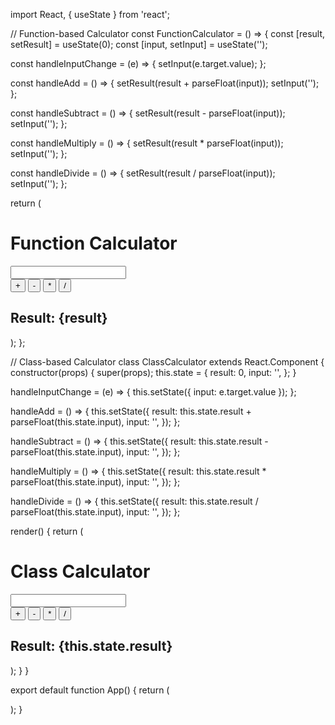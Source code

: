 import React, { useState } from 'react';

// Function-based Calculator
const FunctionCalculator = () => {
  const [result, setResult] = useState(0);
  const [input, setInput] = useState('');

  const handleInputChange = (e) => {
    setInput(e.target.value);
  };

  const handleAdd = () => {
    setResult(result + parseFloat(input));
    setInput('');
  };

  const handleSubtract = () => {
    setResult(result - parseFloat(input));
    setInput('');
  };

  const handleMultiply = () => {
    setResult(result * parseFloat(input));
    setInput('');
  };

  const handleDivide = () => {
    setResult(result / parseFloat(input));
    setInput('');
  };

  return (
    <div>
      <h1>Function Calculator</h1>
      <input
        type="number"
        value={input}
        onChange={handleInputChange}
      />
      <br />
      <button onClick={handleAdd}>+</button>
      <button onClick={handleSubtract}>-</button>
      <button onClick={handleMultiply}>*</button>
      <button onClick={handleDivide}>/</button>
      <h2>Result: {result}</h2>
    </div>
  );
};

// Class-based Calculator
class ClassCalculator extends React.Component {
  constructor(props) {
    super(props);
    this.state = {
      result: 0,
      input: '',
    };
  }

  handleInputChange = (e) => {
    this.setState({ input: e.target.value });
  };

  handleAdd = () => {
    this.setState({
      result: this.state.result + parseFloat(this.state.input),
      input: '',
    });
  };

  handleSubtract = () => {
    this.setState({
      result: this.state.result - parseFloat(this.state.input),
      input: '',
    });
  };

  handleMultiply = () => {
    this.setState({
      result: this.state.result * parseFloat(this.state.input),
      input: '',
    });
  };

  handleDivide = () => {
    this.setState({
      result: this.state.result / parseFloat(this.state.input),
      input: '',
    });
  };

  render() {
    return (
      <div>
        <h1>Class Calculator</h1>
        <input
          type="number"
          value={this.state.input}
          onChange={this.handleInputChange}
        />
        <br />
        <button onClick={this.handleAdd}>+</button>
        <button onClick={this.handleSubtract}>-</button>
        <button onClick={this.handleMultiply}>*</button>
        <button onClick={this.handleDivide}>/</button>
        <h2>Result: {this.state.result}</h2>
      </div>
    );
  }
}

export default function App() {
  return (
    <div>
      <FunctionCalculator />
      <ClassCalculator />
    </div>
  );
}
